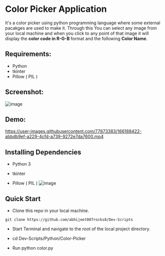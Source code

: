 # Color Picker Application 

It's a color picker using python programming language where some external pacakges are used to make it. Through this You can select any image from your local machine and when you click to any point of that image it will display the **color code in R-G-B** format and the following **Color Name**.

## Requirements:

- Python
- tkinter
- Pillow ( PIL )

## Screenshot:
![image](https://user-images.githubusercontent.com/77873383/166188500-41042f4b-0f35-4996-b8f2-f4deb11d3c38.png)



## Demo:



https://user-images.githubusercontent.com/77873383/166188422-abbdb9ef-a229-4cfd-a739-9272e7da7600.mp4


## Installing Dependencies
- Python 3 
- tkinter


- Pillow ( PIL )
![image](https://user-images.githubusercontent.com/77873383/166188696-d97e310c-897f-452d-9a3e-9a95228858a9.png)


## Quick Start
- Clone this repo in your local machine.

``` git clone https://github.com/abhijeet007rocks8/Dev-Scripts ```


- Start Terminal and navigate to the root of the local project directory.

- cd Dev-Scripts/Python/Color-Picker


- Run python color.py


